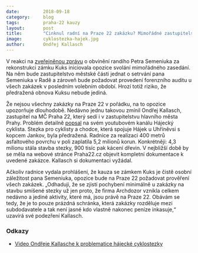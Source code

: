 ```yaml
---
date:         2018-09-18
category:     blog
tags:         praha-22 kauzy
layout:       post
title:        "Cinknul radní na Praze 22 zakázku? Mimořádné zastupitelstvo rozhodne o jeho osudu"
image:        cyklostezka-hajek.jpg
author:       Ondřej Kallasch
---
```


V reakci na [zveřejněnou zprávu](https://www.novinky.cz/krimi/482670-statni-zastupce-kvuli-rekonstrukci-kuksu-obzaloval-ctyri-lidi.html) o obvinění randího Petra Semeniuka za rekonstrukci zámku Kuks iniciovala opozice svolání mimořádného zasedání. Na něm bude zastupitelstvo městské části jednat o setrvání pana Semeniuka v Radě a zároveň bude požadovat provedení forenzního auditu u všech zakázek v posledním volebním období. Hrozí totiž riziko, že předražená obnova Kuksu nebude jediná.

Že nejsou všechny zakázky na Praze 22 v pořádku, na to opozice upozorňuje dlouhodobě. Nedávno jednu takovou zmínil Ondřej Kallasch, zastupitel na MČ Praha 22, který sedí i v zastupitelstvu hlavního města Prahy. Problém detailně [popsal](https://www.youtube.com/watch?v=MYcoWuIc4Ww) na svém youtubovém kanálu Hájecký cyklista. Stezka pro cyklisty a chodce, která spojuje Hájek u Uhříněvsi s kopcem Jankov, byla předražená. Radnice za realizaci 400 metrů asfaltového povrchu v poli zaplatila 5,2 milionů korun. Konkrétněji: 4,3 milionu stála stavba stezky, 900 tisíc pak kácení dřevin. V nejbližší době by se měla na webové stránce Praha22.cz objevit kompletní dokumentace k uvedené zakázce. Kallasch si dokumentaci vyžádal.

Ačkoliv radnice vydala prohlášení, že kauza se zámkem Kuks je čistě osobní záležitost pana Semeniuka, opozice bude na Praze 22 požadovat prověření všech zakázek. „Odhaduji, že se zjistí pochybení minimálně u zakázky na stavbu smíšené stezky už jen proto, že firma Archdozor vznikla celkem nedávno a jediné aktivity, které má, jsou právě na Praze 22. Obávám se tedy, že je to pouze prázdná schránka, která zakázky rozděluje mezi subdodavatele a tak není jasné kdo vlastně nakonec peníze inkasuje,“ uzavírá své podezření Kallasch.
 
### Odkazy

* [Video Ondřeje Kallasche k problematice hájecké cyklostezky](https://www.youtube.com/watch?v=MYcoWuIc4Ww)
